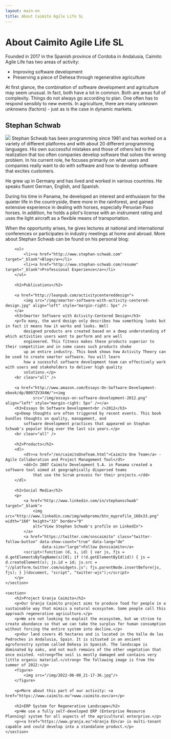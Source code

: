 ```yaml
---
layout: main-en
title: About Caimito Agile Life SL
---
```

# About Caimito Agile Life SL
Founded in 2017 in the Spanish province of Cordoba in Andalusia, Caimito Agile Life has two areas of activity:

- Improving software development
- Preserving a piece of Dehesa through regenerative agriculture

At first glance, the combination of software development and agriculture may seem unusual. In fact, both have a lot in common. Both are areas full of complexity. Things do not always go according to plan. One often has to respond sensibly to new events. In agriculture, there are many unknown unknowns (factors) - just as is the case in dynamic markets.

<div class="overview">
	<section>
		<h2>Stephan Schwab</h2>
		<p><img src="https://gravatar.com/avatar/663d11426b0a187ddac59f8c17ce61b4?s=120&d=robohash&r=x" class="avatar" />
				Stephan Schwab has been programming since 1981 and has worked on a variety of different platforms and with about 20
				different programming languages. His own successful mistakes and those of others led to
				the realization that too often companies develop software that solves the wrong problem. In his
				current role, he focuses primarily on what users and companies really want to do with software
				and how to develop software that excites customers.</p>
		<p>He grew up in Germany and has lived and worked in various countries. He speaks fluent German, English, and Spanish.</p>
		<p>During his time in Panama, he developed an interest and enthusiasm for the quieter life in the countryside, there more
				in the rainforest, and gained extensive experience in dealing with horses, especially Peruvian Paso horses.
				In addition, he holds a pilot's license with an instrument rating and uses the light aircraft
				as a flexible means of transportation.</p>
		<p>When the opportunity arises, he gives lectures at national and international conferences or participates
				in industry meetings at home and abroad. More about Stephan Schwab can be found on his personal blog:</p>

		<ul>
			<li><a href="http://www.stephan-schwab.com" target="_blank">Blog</a></li>
			<li><a href="http://www.stephan-schwab.com/resume" target="_blank">Professional Experience</a></li>
		</ul>          

		<h2>Publications</h2>

		<a href="http://leanpub.com/activitycentereddesign">
			<img src="/img/smarter-software-with-activity-centered-design.jpg" align="left" style="margin-right: 5px" />
		</a>
		<h3>Smarter Software with Activity-Centered Design</h3>
		<p>To many, the word design only describes how something looks but in fact it means how it works and looks. Well
			designed products are created based on a deep understanding of which activities users want to perform and are well
			engineered. This fitness makes these products superior to their competition and in some cases such products shake
			up an entire industry. This book shows how Activity Theory can be used to create smarter software. You will learn
			how a sucessful software development team can effectively work with users and stakeholders to deliver high quality
			solutions.</p>
		<br clear="all" />

		<a href="http://www.amazon.com/Essays-On-Software-Development-ebook/dp/B007ZV3X4W/"><img
				src="/img/essays-on-software-development-2012.png" align="left" style="margin-right: 5px" /></a>
		<h3>Essays On Software Development<br />2012</h3>
		<p>Deep thoughts are often triggered by recent events. This book bundles thoughts on quality, management, and
			software development practices that appeared on Stephan Schwab's popular blog over the last six years.</p>
		<br clear="all" />

		<h2>Products</h2>
		<dl>
			<dt><a href="/en/caimitoOneTeam.html">Caimito One Team</a> - Agile Collaboration and Project Management Tool</dt>
			<dd>In 2007 Caimito Development S.A. in Panama created a software tool aimed at geographically dispersed teams
				that use the Scrum process for their projects.</dd>
		</dl>

		<h2>Social Media</h2>
		<p>
			<a href="http://www.linkedin.com/in/stephanschwab" target="_blank">
				<img src="http://www.linkedin.com/img/webpromo/btn_myprofile_160x33.png" width="160" height="33" border="0"
				alt="View Stephan Schwab's profile on LinkedIn">
			</a>			
			<a href="https://twitter.com/snscaimito" class="twitter-follow-button" data-show-count="true" data-lang="de"
					data-size="large">Follow @snscaimito</a>
			<script>!function (d, s, id) { var js, fjs = d.getElementsByTagName(s)[0]; if (!d.getElementById(id)) { js = d.createElement(s); js.id = id; js.src = "//platform.twitter.com/widgets.js"; fjs.parentNode.insertBefore(js, fjs); } }(document, "script", "twitter-wjs");</script>
		</p>
	</section>

	<section>
		<h2>Project Granja Caimito</h2>
		<p>Our Granja Caimito project aims to produce food for people in a sustainable way that mimics a natural ecosystem. Some people call this approach regenerative agriculture.</p>
		<p>We are not looking to exploit the ecosystem, but we strive to create abundance so that we can take the surplus for human consumption without forcing the entire system into decline.</p>
		<p>Our land covers 45 hectares and is located in the Valle de los Pedroches in Andalusia, Spain. It is situated in an ancient agroforestry system called Dehesa in Spanish. The landscape is dominated by oaks, and not much remains of the other vegetation that once existed. <strong>The soil is mostly damaged and contains very little organic material.</strong> The following image is from the summer of 2022:</p>
		<figure>
			<img src="/img/2022-06-08_21-17-36.jpg"/>
		</figure>

		<p>More about this part of our activity: <a href="https://www.caimito.eu">www.caimito.eu</a></p>
		
		<h2>ERP System for Regenerative Landscape</h2>
		<p>We use a fully self-developed ERP (Enterprise Resource Planning) system for all aspects of the agricultural enterprise.</p>
		<p><a href="https://www.granja.eu">Granja EU</a> is multi-tenant capable and could develop into a standalone product.</p>
	</section>
</div>

